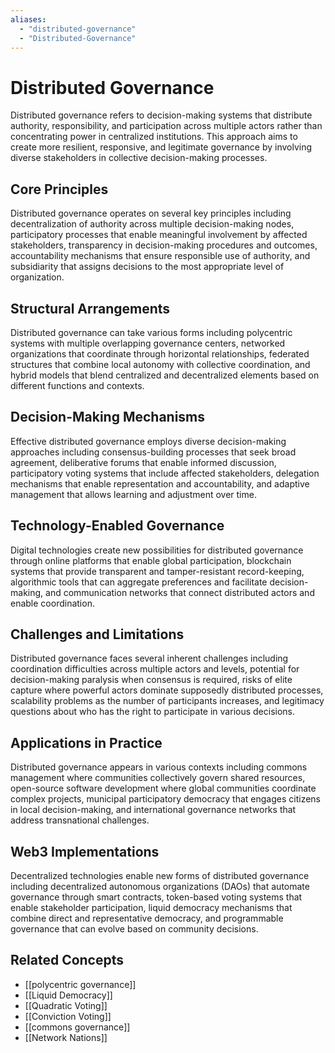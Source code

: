 ```yaml
---
aliases:
  - "distributed-governance"
  - "Distributed-Governance"
---
```


# Distributed Governance

Distributed governance refers to decision-making systems that distribute authority, responsibility, and participation across multiple actors rather than concentrating power in centralized institutions. This approach aims to create more resilient, responsive, and legitimate governance by involving diverse stakeholders in collective decision-making processes.

## Core Principles

Distributed governance operates on several key principles including decentralization of authority across multiple decision-making nodes, participatory processes that enable meaningful involvement by affected stakeholders, transparency in decision-making procedures and outcomes, accountability mechanisms that ensure responsible use of authority, and subsidiarity that assigns decisions to the most appropriate level of organization.

## Structural Arrangements

Distributed governance can take various forms including polycentric systems with multiple overlapping governance centers, networked organizations that coordinate through horizontal relationships, federated structures that combine local autonomy with collective coordination, and hybrid models that blend centralized and decentralized elements based on different functions and contexts.

## Decision-Making Mechanisms

Effective distributed governance employs diverse decision-making approaches including consensus-building processes that seek broad agreement, deliberative forums that enable informed discussion, participatory voting systems that include affected stakeholders, delegation mechanisms that enable representation and accountability, and adaptive management that allows learning and adjustment over time.

## Technology-Enabled Governance

Digital technologies create new possibilities for distributed governance through online platforms that enable global participation, blockchain systems that provide transparent and tamper-resistant record-keeping, algorithmic tools that can aggregate preferences and facilitate decision-making, and communication networks that connect distributed actors and enable coordination.

## Challenges and Limitations

Distributed governance faces several inherent challenges including coordination difficulties across multiple actors and levels, potential for decision-making paralysis when consensus is required, risks of elite capture where powerful actors dominate supposedly distributed processes, scalability problems as the number of participants increases, and legitimacy questions about who has the right to participate in various decisions.

## Applications in Practice

Distributed governance appears in various contexts including commons management where communities collectively govern shared resources, open-source software development where global communities coordinate complex projects, municipal participatory democracy that engages citizens in local decision-making, and international governance networks that address transnational challenges.

## Web3 Implementations

Decentralized technologies enable new forms of distributed governance including decentralized autonomous organizations (DAOs) that automate governance through smart contracts, token-based voting systems that enable stakeholder participation, liquid democracy mechanisms that combine direct and representative democracy, and programmable governance that can evolve based on community decisions.

## Related Concepts

- [[polycentric governance]]
- [[Liquid Democracy]]
- [[Quadratic Voting]]
- [[Conviction Voting]]
- [[commons governance]]
- [[Network Nations]]